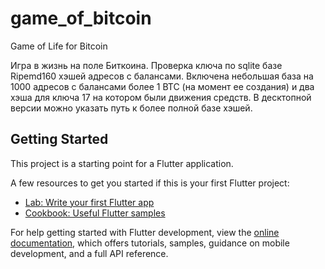 # game_of_bitcoin


Game of Life for Bitcoin

Игра в жизнь на поле Биткоина.
Проверка ключа по sqlite базе Ripemd160 хэшей адресов с балансами.
Включена небольшая база на 1000 адресов с балансами более 1 BTC (на момент ее создания) и два хэша для ключа 17 на котором были движения средств.
В десктопной версии можно указать путь к более полной базе хэшей.

## Getting Started

This project is a starting point for a Flutter application.

A few resources to get you started if this is your first Flutter project:

- [Lab: Write your first Flutter app](https://docs.flutter.dev/get-started/codelab)
- [Cookbook: Useful Flutter samples](https://docs.flutter.dev/cookbook)

For help getting started with Flutter development, view the
[online documentation](https://docs.flutter.dev/), which offers tutorials,
samples, guidance on mobile development, and a full API reference.
